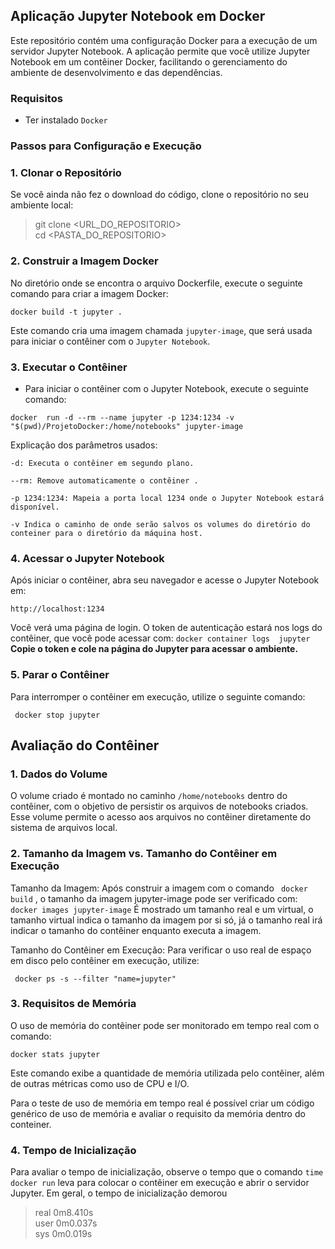 
## Aplicação Jupyter Notebook em Docker

Este repositório contém uma configuração Docker para a execução de um servidor Jupyter Notebook. A aplicação permite que você utilize Jupyter Notebook em um contêiner Docker, facilitando o gerenciamento do ambiente de desenvolvimento e das dependências.

### Requisitos
- Ter instalado `Docker`

### Passos para Configuração e Execução
### 1. Clonar o Repositório
Se você ainda não fez o download do código, clone o repositório no seu ambiente local:
 
> git clone <URL_DO_REPOSITORIO> \
    cd <PASTA_DO_REPOSITORIO>


### 2. Construir a Imagem Docker
No diretório onde se encontra o arquivo Dockerfile, execute o seguinte comando para criar a imagem Docker:

` docker build -t jupyter . ` 

Este comando cria uma imagem chamada `jupyter-image`, que será usada para iniciar o contêiner com o `Jupyter Notebook`.

### 3. Executar o Contêiner
* Para iniciar o contêiner com o Jupyter Notebook, execute o seguinte comando:


`docker  run -d --rm --name jupyter -p 1234:1234 -v "$(pwd)/ProjetoDocker:/home/notebooks" jupyter-image` 


Explicação dos parâmetros usados:
```
-d: Executa o contêiner em segundo plano.

--rm: Remove automaticamente o contêiner .

-p 1234:1234: Mapeia a porta local 1234 onde o Jupyter Notebook estará disponível.

-v Indica o caminho de onde serão salvos os volumes do diretório do conteiner para o diretório da máquina host.

``` 

### 4. Acessar o Jupyter Notebook
Após iniciar o contêiner, abra seu navegador e acesse o Jupyter Notebook em:

`http://localhost:1234`

Você verá uma página de login. O token de autenticação estará nos logs do contêiner, que você pode acessar com:
` docker container logs  jupyter ` 
**Copie o token e cole na página do Jupyter para acessar o ambiente.**

### 5. Parar o Contêiner
Para interromper o contêiner em execução, utilize o seguinte comando:

` docker stop jupyter` 

## Avaliação do Contêiner
### 1. Dados do Volume
O volume criado é montado no caminho `/home/notebooks`  dentro do contêiner, com o objetivo de persistir os arquivos de notebooks criados. Esse volume permite o acesso aos arquivos no contêiner diretamente do sistema de arquivos local.

### 2. Tamanho da Imagem vs. Tamanho do Contêiner em Execução
Tamanho da Imagem: Após construir a imagem com o comando ` docker build` , o tamanho da imagem jupyter-image pode ser verificado com:
` docker images jupyter-image` 
É mostrado um tamanho real e um virtual, o tamanho virtual indica o tamanho da imagem por si só, já o tamanho real irá indicar o tamanho do contêiner enquanto executa a imagem.

Tamanho do Contêiner em Execução: Para verificar o uso real de espaço em disco pelo contêiner em execução, utilize:

` docker ps -s --filter "name=jupyter"` 

### 3. Requisitos de Memória
O uso de memória do contêiner pode ser monitorado em tempo real com o comando:

`docker stats jupyter`

Este comando exibe a quantidade de memória utilizada pelo contêiner, além de outras métricas como uso de CPU e I/O. 

Para o teste de uso de memória em tempo real é possível criar um código genérico de uso de memória e avaliar o requisito da memória dentro do conteiner.

### 4. Tempo de Inicialização
Para avaliar o tempo de inicialização, observe o tempo que o comando `time docker run` leva para colocar o contêiner em execução e abrir o servidor Jupyter. Em geral, o tempo de inicialização demorou 
> real    0m8.410s \
user    0m0.037s    \
sys     0m0.019s
